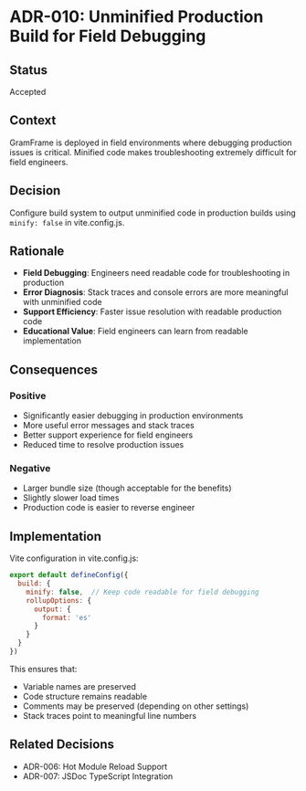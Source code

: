# ADR-010: Unminified Production Build for Field Debugging

## Status
Accepted

## Context
GramFrame is deployed in field environments where debugging production issues is critical. Minified code makes troubleshooting extremely difficult for field engineers.

## Decision
Configure build system to output unminified code in production builds using `minify: false` in vite.config.js.

## Rationale
- **Field Debugging**: Engineers need readable code for troubleshooting in production
- **Error Diagnosis**: Stack traces and console errors are more meaningful with unminified code
- **Support Efficiency**: Faster issue resolution with readable production code
- **Educational Value**: Field engineers can learn from readable implementation

## Consequences
### Positive
- Significantly easier debugging in production environments
- More useful error messages and stack traces
- Better support experience for field engineers
- Reduced time to resolve production issues

### Negative
- Larger bundle size (though acceptable for the benefits)
- Slightly slower load times
- Production code is easier to reverse engineer

## Implementation
Vite configuration in vite.config.js:
```javascript
export default defineConfig({
  build: {
    minify: false,  // Keep code readable for field debugging
    rollupOptions: {
      output: {
        format: 'es'
      }
    }
  }
})
```

This ensures that:
- Variable names are preserved
- Code structure remains readable
- Comments may be preserved (depending on other settings)
- Stack traces point to meaningful line numbers

## Related Decisions
- ADR-006: Hot Module Reload Support
- ADR-007: JSDoc TypeScript Integration
